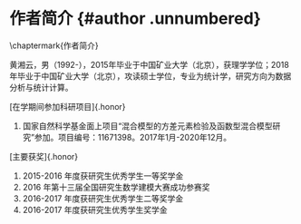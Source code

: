 
# 作者简介 {#author .unnumbered}
\chaptermark{作者简介}

黄湘云，男（1992-），2015年毕业于中国矿业大学（北京），获理学学位；2018年毕业于中国矿业大学（北京），攻读硕士学位，专业为统计学，研究方向为数据分析与统计计算。

<!-- [在学期间发表的学术论文]{.honor} -->

<!-- 1. XXX，唐跃刚，杨建业等. 泾源岩生泾性的飞行时间二次离子质谱研究. 中国矿业大学学报，2000,29(6)(EI收录) -->

[在学期间参加科研项目]{.honor}

1. 国家自然科学基金面上项目“混合模型的方差元素检验及函数型混合模型研究”参加。项目编号：11671398。2017年1月-2020年12月。

[主要获奖]{.honor}

1. 2015-2016 年度获研究生优秀学生一等奖学金
2. 2016 年第十三届全国研究生数学建模大赛成功参赛奖
3. 2016-2017 年度获研究生优秀学生二等奖学金
4. 2016-2017 年度获研究生优秀学生奖学金


<!-- 2018 年第十一届中国 R 语言大会北京分会场 30 分钟报告 -->

